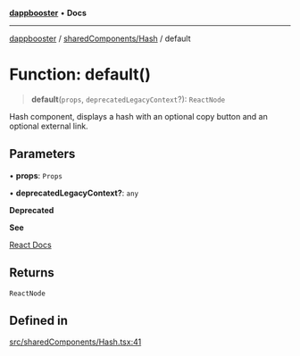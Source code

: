 [**dappbooster**](../../../README.md) • **Docs**

***

[dappbooster](../../../modules.md) / [sharedComponents/Hash](../README.md) / default

# Function: default()

> **default**(`props`, `deprecatedLegacyContext`?): `ReactNode`

Hash component, displays a hash with an optional copy button and an optional external link.

## Parameters

• **props**: `Props`

• **deprecatedLegacyContext?**: `any`

**Deprecated**

**See**

[React Docs](https://legacy.reactjs.org/docs/legacy-context.html#referencing-context-in-lifecycle-methods)

## Returns

`ReactNode`

## Defined in

[src/sharedComponents/Hash.tsx:41](https://github.com/bootnodedev/dAppBooster/blob/f016c1ebca45f77d0633b6815de7286e523f8f20/src/sharedComponents/Hash.tsx#L41)
